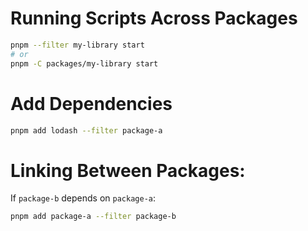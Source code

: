 # Running Scripts Across Packages

```bash
pnpm --filter my-library start
# or
pnpm -C packages/my-library start
```

# Add Dependencies

```bash
pnpm add lodash --filter package-a
```

# Linking Between Packages:

If `package-b` depends on `package-a`:

```bash
pnpm add package-a --filter package-b
```
